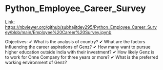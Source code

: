 # Python_Employee_Career_Survey

Link: https://nbviewer.org/github/subhajitdey295/Python_Employee_Career_Survey/blob/main/Employee%20Career%20Survey.ipynb

Objectives:
✔ What is the analysis of country?
✔ What are the factors influencing the career aspirations of Genz?
✔ How many want to pursue higher education outside India with their investment?
✔ How likely Genz is to work for Onne Company for three years or more?
✔ What is the preferred working environment of Genz?
